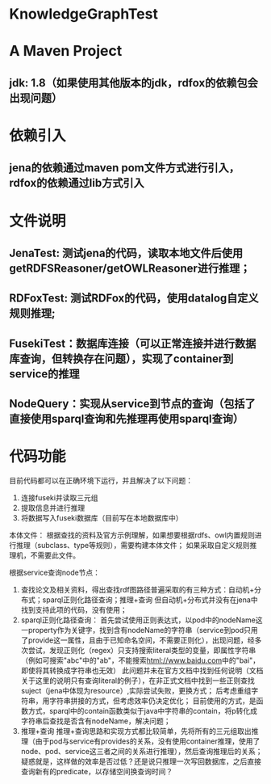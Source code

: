 # KnowledgeGraphTest

# A Maven Project

## jdk: 1.8（如果使用其他版本的jdk，rdfox的依赖包会出现问题）

# 依赖引入

## jena的依赖通过maven pom文件方式进行引入，rdfox的依赖通过lib方式引入

# 文件说明

## JenaTest: 测试jena的代码，读取本地文件后使用getRDFSReasoner/getOWLReasoner进行推理；

## RDFoxTest: 测试RDFox的代码，使用datalog自定义规则推理;

## FusekiTest：数据库连接（可以正常连接并进行数据库查询，但转换存在问题），实现了container到service的推理

## NodeQuery：实现从service到节点的查询（包括了直接使用sparql查询和先推理再使用sparql查询）

# 代码功能

目前代码都可以在正确环境下运行，并且解决了以下问题：

1. 连接fuseki并读取三元组
2. 提取信息并进行推理
3. 将数据写入fuseki数据库（目前写在本地数据库中）

本体文件：
根据查找的资料及官方示例理解，如果想要根据rdfs、owl内置规则进行推理（subclass、type等规则），需要构建本体文件；
如果采取自定义规则推理机，不需要此文件。

根据service查询node节点：
1. 查找论文及相关资料，得出查找rdf图路径普遍采取的有三种方式：自动机+分布式；sparql正则化路径查询；推理+查询
   但自动机+分布式并没有在jena中找到支持此项的代码，没有使用；
2. sparql正则化路径查询：
   首先尝试使用正则表达式，以pod中的nodeName这一property作为关键字，找到含有nodeName的字符串（service到pod只用了provide这一属性，且由于已知命名空间，不需要正则化），出现问题，经多次尝试，发现正则化（regex）只支持搜索literal类型的变量，即属性字符串（例如可搜索"abc"中的"ab"，不能搜索<html://www.baidu.com>中的"bai"，即使将其转换成字符串也无效）
   此问题并未在官方文档中找到任何说明（文档关于这里的说明只有查询literal的例子），在非正式文档中找到一些正则查找suject（jena中体现为resource）,实际尝试失败，更换方式；
   后考虑重组字符串，用字符串拼接的方式，但考虑效率仍决定优化；
   目前使用的方式，是函数方式，sparql中的contain函数类似于java中字符串的contain，将p转化成字符串后查找是否含有nodeName，解决问题；
3. 推理+查询
   推理+查询思路和实现方式都比较简单，先将所有的三元组取出推理（由于pod与service有provides的关系，没有使用container推理，使用了node、pod、service这三者之间的关系进行推理），然后查询推理后的关系；
   疑惑就是，这样做的效率是否过低？还是说只推理一次写回数据库，之后直接查询新有的predicate，以存储空间换查询时间？
